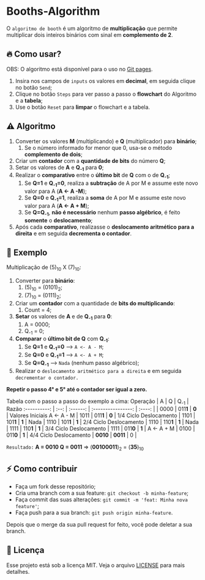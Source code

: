 # Booths-Algorithm

O `algoritmo de booth` é um algoritmo de **multiplicação** que permite multiplicar dois inteiros binários com sinal em **complemento de 2**.


## 🔥 Como usar?
  OBS: O algoritmo está disponível para o uso no [Git pages](https://alfredosavi.github.io/Booths-Algorithm/).
  1. Insira nos campos de `inputs` os valores em **decimal**, em seguida clique no botão `Send`;
  2. Clique no botão `Steps` para ver passo a passo o **flowchart** do Algoritmo e a **tabela**;
  3. Use o botão `Reset` para **limpar** o flowchart e a tabela.


## :warning: Algoritmo
  1. Converter os valores **M** (multiplicando) e **Q** (multiplicador) para **binário**;
      1. Se o número informado for menor que 0, usa-se o método **complemento de dois**;
  2. Criar um **contador** com a **quantidade de bits** do número **Q**;
  3. Setar os valores de **A** e **Q<sub>-1</sub>** para **0**;
  3. Realizar o **comparativo** entre o **último bit** de **Q** com o de **Q<sub>-1</sub>**;
      1. Se **Q=1** e **Q<sub>-1</sub>=0**, realiza a **subtração** de A por M e assume este novo valor para A (**A <- A -M**);
      2. Se **Q=0** e **Q<sub>-1</sub>=1**, realiza a **soma** de A por M e assume este novo valor para A (**A <- A + M**);
      3. Se **Q=Q<sub>-1</sub>**, **não é necessário** nenhum **passo algébrico**, é feito **somente** o **deslocamento**;
  4. Após cada **comparativo**, realizasse o **deslocamento aritmético para a direita** e em seguida **decrementa o contador**.
  

## :hammer: Exemplo

Multiplicação de (5)<sub>10</sub> X (7)<sub>10</sub>:

1. Converter para **binário**:
    1. (5)<sub>10</sub> = (0101)<sub>2</sub>;
    2. (7)<sub>10</sub> = (0111)<sub>2</sub>;
2. Criar um **contador** com a quantidade de **bits do multiplicando**:
    1. Count = 4;
3. **Setar** os valores de **A** e de **Q<sub>-1</sub>** para **0**:
    1. A = 0000;
    2. Q<sub>-1</sub> = 0;
4. **Comparar** o **último bit de Q** com **Q<sub>-1</sub>**:
    1. Se **Q=1** e **Q<sub>-1</sub>=0** --> `A <- A - M`;
    2. Se **Q=0** e **Q<sub>-1</sub>=1** --> `A <- A + M`;
    3. Se **Q=Q<sub>-1</sub>** --> `Nada` (nenhum passo algébrico);
5. Realizar o `deslocamento aritmético para a direita` e em seguida `decrementar o contador.`

**Repetir o passo 4° e 5° até o contador ser igual a zero.**
    
    
Tabela com o passo a passo do exemplo a cima:
Operação     |  A   |  Q       | Q<sub>-1</sub>     | Razão
:----------: | :--: | :------: | :----------------: | :----:
|            | 0000 | 011**1** | **0**              | Valores Iniciais
A <- A - M   | 1011 | 011**1** | **0**              | 1/4 Ciclo
Deslocamento | 1101 | 101**1** | **1**              | 
Nada         | 1110 | 101**1** | **1**              | 2/4 Ciclo
Deslocamento | 1110 | 110**1** | **1**              | 
Nada         | 1111 | 110**1** | **1**              | 3/4 Ciclo
Deslocamento | 1111 | 011**0** | **1**              | 
A <- A + M   | 0100 | 011**0** | **1**              | 4/4 Ciclo
Deslocamento | **0010** | **0011** | 0              | 

`Resultado:` **A = 0010 Q = 0011** => (**00100011**)<sub>2</sub> = (**35**)<sub>10</sub>


## ⚡️ Como contribuir

- Faça um fork desse repositório;
- Cria uma branch com a sua feature: `git checkout -b minha-feature`;
- Faça commit das suas alterações: `git commit -m 'feat: Minha nova feature'`;
- Faça push para a sua branch: `git push origin minha-feature`.

Depois que o merge da sua pull request for feito, você pode deletar a sua branch.


## :memo: Licença

Esse projeto está sob a licença MIT. Veja o arquivo [LICENSE](LICENSE) para mais detalhes.
